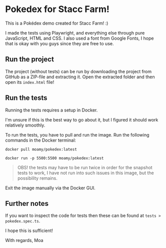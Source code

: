 # Pokedex for Stacc Farm!
This is a Pokédex demo created for Stacc Farm! :) 

I made the tests using Playwright, and everything else through pure JavaScript, HTML and CSS. I also used a font from Google Fonts, I hope that is okay with you guys since they are free to use. 

## Run the project
The project (without tests) can be run by downloading the project from GitHub as a ZIP-file and extracting it. Open the extracted folder and then open its `index.html` file!

## Run the tests
Running the tests requires a setup in Docker. 

I'm unsure if this is the best way to go about it, but I figured it should work relatively smoothly.

To run the tests, you have to pull and run the image. Run the following commands in the Docker terminal:

```
docker pull moamy/pokedex:latest
```

```
docker run -p 5500:5500 moamy/pokedex:latest
```

> OBS! the tests may have to be run twice in order for the snapshot tests to work, I have not run into such issues in this image, but the possibility remains. 

Exit the image manually via the Docker GUI. 

## Further notes
If you want to inspect the code for tests then these can be found at `tests > pokedex.spec.ts`. 

I hope this is sufficient!

With regards, 
Moa